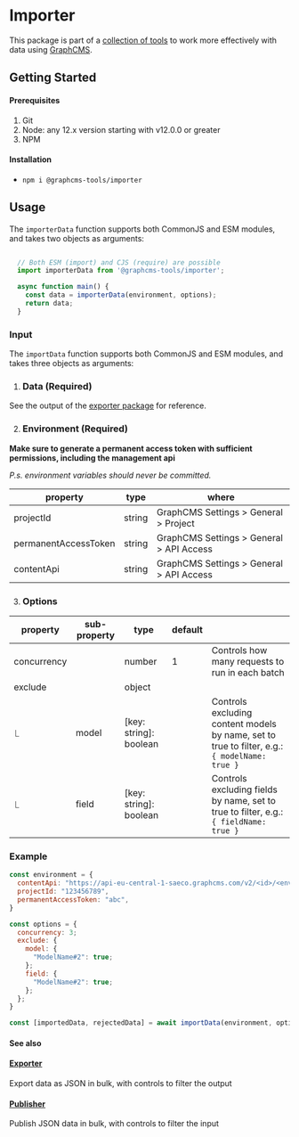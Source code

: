 # Importer

This package is part of a [collection of tools](https://github.com/ViktorJT/GraphCMS-Tools) to work more effectively with data using [GraphCMS](https://graphcms.com/).

## Getting Started

#### Prerequisites
1. Git
2. Node: any 12.x version starting with v12.0.0 or greater
3. NPM

#### Installation
- `npm i @graphcms-tools/importer`

## Usage

The `importerData` function supports both CommonJS and ESM modules, and takes two objects as arguments:

```javascript

  // Both ESM (import) and CJS (require) are possible
  import importerData from '@graphcms-tools/importer';

  async function main() {
    const data = importerData(environment, options);
    return data;
  }

```

### Input

The `importData` function supports both CommonJS and ESM modules, and takes three objects as arguments:

1. ### Data (Required)

See the output of the [exporter package](https://github.com/ViktorJT/GraphCMS-Tools/tree/main/packages/exporter) for reference.

2. ### Environment (Required)

**Make sure to generate a permanent access token with sufficient permissions, including the management api**

_P.s. environment variables should never be committed._

| property             | type   | where                                    |
| -------------------- | ------ | ---------------------------------------- |
| projectId            | string | GraphCMS Settings > General > Project    |
| permanentAccessToken | string | GraphCMS Settings > General > API Access |
| contentApi           | string | GraphCMS Settings > General > API Access |

3. ### Options

| property    | sub-property | type   | default |                                                 |
| ----------- | ------------ | ------ | ------- | ----------------------------------------------- |
| concurrency |              | number | 1       | Controls how many requests to run in each batch |
| exclude     |              | object |         |                                                 |
| ⎿          | model        | [key: string]: boolean |         | Controls excluding content models by name, set to true to filter, e.g.: `{ modelName: true }` |
| ⎿           | field                | [key: string]: boolean |         | Controls excluding fields by name, set to true to filter, e.g.: `{ fieldName: true }` |

### Example

```javascript
const environment = {
  contentApi: "https://api-eu-central-1-saeco.graphcms.com/v2/<id>/<environment>",
  projectId: "123456789",
  permanentAccessToken: "abc",
}

const options = {
  concurrency: 3;
  exclude: {
    model: {
      "ModelName#2": true;
    };
    field: {
      "ModelName#2": true;
    };
  };
}

const [importedData, rejectedData] = await importData(environment, options);

```

#### See also

#### [Exporter](https://github.com/ViktorJT/GraphCMS-Tools/tree/main/packages/exporter)

Export data as JSON in bulk, with controls to filter the output

#### [Publisher](https://github.com/ViktorJT/GraphCMS-Tools/tree/main/packages/publisher)

Publish JSON data in bulk, with controls to filter the input
